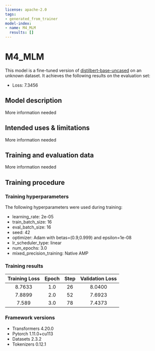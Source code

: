 ```yaml
---
license: apache-2.0
tags:
- generated_from_trainer
model-index:
- name: M4_MLM
  results: []
---
```


<!-- This model card has been generated automatically according to the information the Trainer had access to. You
should probably proofread and complete it, then remove this comment. -->

# M4_MLM

This model is a fine-tuned version of [distilbert-base-uncased](https://huggingface.co/distilbert-base-uncased) on an unknown dataset.
It achieves the following results on the evaluation set:
- Loss: 7.3456

## Model description

More information needed

## Intended uses & limitations

More information needed

## Training and evaluation data

More information needed

## Training procedure

### Training hyperparameters

The following hyperparameters were used during training:
- learning_rate: 2e-05
- train_batch_size: 16
- eval_batch_size: 16
- seed: 42
- optimizer: Adam with betas=(0.9,0.999) and epsilon=1e-08
- lr_scheduler_type: linear
- num_epochs: 3.0
- mixed_precision_training: Native AMP

### Training results

| Training Loss | Epoch | Step | Validation Loss |
|:-------------:|:-----:|:----:|:---------------:|
| 8.7633        | 1.0   | 26   | 8.0400          |
| 7.8899        | 2.0   | 52   | 7.6923          |
| 7.589         | 3.0   | 78   | 7.4373          |


### Framework versions

- Transformers 4.20.0
- Pytorch 1.11.0+cu113
- Datasets 2.3.2
- Tokenizers 0.12.1
